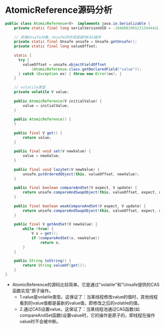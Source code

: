 # AtomicReference源码分析
```java
public class AtomicReference<V>  implements java.io.Serializable {
    private static final long serialVersionUID = -1848883965231344442L;
 
    // 获取Unsafe对象，Unsafe的作用是提供CAS操作
    private static final Unsafe unsafe = Unsafe.getUnsafe();
    private static final long valueOffset;
 
    static {
      try {
        valueOffset = unsafe.objectFieldOffset
            (AtomicReference.class.getDeclaredField("value"));
      } catch (Exception ex) { throw new Error(ex); }
    }
 
    // volatile类型
    private volatile V value;
 
    public AtomicReference(V initialValue) {
        value = initialValue;
    }
 
    public AtomicReference() {
    }
 
    public final V get() {
        return value;
    }
 
    public final void set(V newValue) {
        value = newValue;
    }
 
    public final void lazySet(V newValue) {
        unsafe.putOrderedObject(this, valueOffset, newValue);
    }
 
    public final boolean compareAndSet(V expect, V update) {
        return unsafe.compareAndSwapObject(this, valueOffset, expect, update);
    }
 
    public final boolean weakCompareAndSet(V expect, V update) {
        return unsafe.compareAndSwapObject(this, valueOffset, expect, update);
    }
 
    public final V getAndSet(V newValue) {
        while (true) {
            V x = get();
            if (compareAndSet(x, newValue))
                return x;
        }
    }
 
    public String toString() {
        return String.valueOf(get());
    }
}
```
* AtomicReference的源码比较简单。它是通过"volatile"和"Unsafe提供的CAS函数实现"原子操作。
  * 1.value是volatile类型。这保证了：当某线程修改value的值时，其他线程看到的value值都是最新的value值，即修改之后的volatile的值。
  * 2.通过CAS设置value。这保证了：当某线程池通过CAS函数(如compareAndSet函数)设置value时，它的操作是原子的，即线程在操作value时不会被中断。